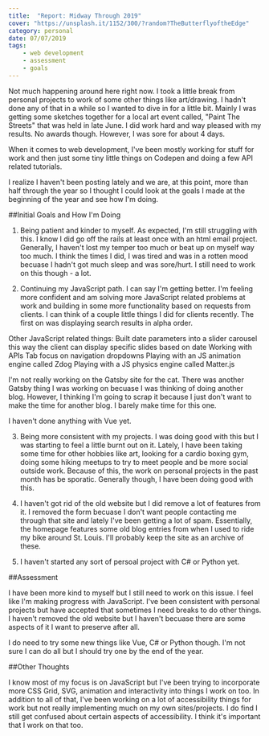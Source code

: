```yaml
---
title:  "Report: Midway Through 2019"
cover: "https://unsplash.it/1152/300/?random?TheButterflyoftheEdge"
category: personal
date: 07/07/2019
tags:
    - web development
    - assessment
    - goals
---
```


Not much happening around here right now. I took a little break from personal projects to work of some other things like art/drawing. I hadn't done any of that in a while so I wanted to dive in for a little bit. Mainly I was getting some sketches together for a local art event called, "Paint The Streets" that was held in late June. I did work hard and way pleased with my results. No awards though. However, I was sore for about 4 days.

When it comes to web development, I've been mostly working for stuff for work and then just some tiny little things on Codepen and doing a few API related tutorials.

I realize I haven't been posting lately and we are, at this point, more than half through the year so I thought I could look at the goals I made at the beginning of the year and see how I'm doing.

##Initial Goals and How I'm Doing

1. Being patient and kinder to myself. As expected, I'm still struggling with this. I know I did go off the rails at least once with an html email project. Generally, I haven't lost my temper too much or beat up on myself way too much. I think the times I did, I was tired and was in a rotten mood becuase I hadn't got much sleep and was sore/hurt. I still need to work on this though - a lot.

2. Continuing my JavaScript path. I can say I'm getting better. I'm feeling more confident and am solving more JavaScript related problems at work and building in some more functionality based on requests from clients. I can think of a couple little things I did for clients recently. The first on was displaying search results in alpha order. 

Other JavaScript related things:
  Built date parameters into a slider carousel this way the client can display specific slides based on date
  Working with APIs
  Tab focus on navigation dropdowns
  Playing with an JS animation engine called Zdog
  Playing with a JS physics engine called Matter.js

I'm not really working on the Gatsby site for the cat. There was another Gatsby thing I was working on becuase I was thinking of doing another blog. However, I thinking I'm going to scrap it because I just don't want to make the time for another blog. I barely make time for this one.

I haven't done anything with Vue yet.

3. Being more consistent with my projects. I was doing good with this but I was starting to feel a little burnt out on it. Lately, I have been taking some time for other hobbies like art, looking for a cardio boxing gym, doing some hiking meetups to try to meet people and be more social outside work. Because of this, the work on personal projects in the past month has be sporatic. Generally though, I have been doing good with this.

4. I haven't got rid of the old website but I did remove a lot of features from it. I removed the form becuase I don't want people contacting me through that site and lately I've been getting a lot of spam. Essentially, the homepage features some old blog entries from when I used to ride my bike around St. Louis. I'll probably keep the site as an archive of these.

5. I haven't started any sort of persoal project with C# or Python yet.

##Assessment

I have been more kind to myself but I still need to work on this issue. I feel like I'm making progress with JavaScript. I've been consistent with personal projects but have accepted that sometimes I need breaks to do other things. I haven't removed the old website but I haven't becuase there are some aspects of it I want to preserve after all.

I do need to try some new things like Vue, C# or Python though. I'm not sure I can do all but I should try one by the end of the year.

##Other Thoughts

I know most of my focus is on JavaScript but I've been trying to incorporate more CSS Grid, SVG, animation and interactivity into things I work on too. In addition to all of that, I've been working on a lot of accessibility things for work but not really implementing much on my own sites/projects. I do find I still get confused about certain aspects of accessibility. I think it's important that I work on that too.



